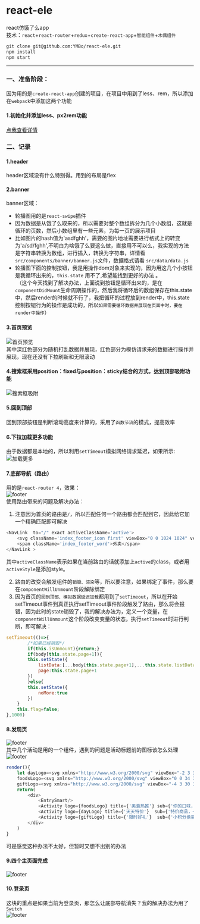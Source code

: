 # react-ele
react仿饿了么app    
技术：`react`+`react-router`+`redux`+`create-react-app`+`智能组件`+`木偶组件`    
```markdown
git clone git@github.com:YMBo/react-ele.git    
npm install    
npm start    
```
******************************************************
### 一、准备阶段：    
因为用的是`create-react-app`创建的项目，在项目中用到了less、rem，所以添加在`webpack`中添加这两个功能    
    
#### 1.初始化并添加less、px2rem功能    
[点我查看详情](https://ymbo.github.io/2017/09/06/create-react-app%E9%85%8D%E7%BD%AEwebpack/)    
    
### 二、记录    
#### 1.header
header区域没有什么特别得。用到的布局是flex    
#### 2.banner
banner区域：    
* 轮播图用的是`react-swipe`插件    
* 因为数据是从饿了么取来的，所以需要对整个数组拆分为几个小数组，这就是循环的页数，然后小数组里有一些元素，为每一页的展示项目    
* 比如图片的hash值为'asdfghh'，需要的图片地址需要进行格式上的转变为'a/sd/fghh',不明白为啥饿了么要这么做，直接用不可以么，我实现的方法是字符串转换为数组，进行插入，转换为字符串，详情看`src/components/banner/banner.js`文件，数据格式请看  `src/data/data.js`
* 轮播图下面的控制按钮，我是用操作dom对象来实现的，因为用这几个小按钮是我循环出来的，`this.state` 用不了,希望能找到更好的办法 。     
  （这个今天找到了解决办法，上面说到按钮是循环出来的，是在`componentDidMount`生命周期操作的，然后我将循环后的数组保存在this.state中，然后render的时候就不行了，我把循环的过程放到render中，this.state控制按钮行为的操作是成功的，所以`如果需要循环数据并展现在页面中时，要在render中操作`）
#### 3.首页预览    
![首页预览](https://github.com/YMBo/react-ele/blob/master/preview/1.png)    
其中深红色部分为随机打乱数据并展现，红色部分为模仿请求来的数据进行操作并展现，现在还没有下拉刷新和无限滚动    
#### 4.搜索框采用position：fixed与position：sticky结合的方式，达到顶部吸附功能    
![搜索框吸附](https://github.com/YMBo/react-ele/blob/master/preview/2.gif)    
#### 5.回到顶部    
回到顶部按钮是判断滚动高度来计算的，采用了`函数节流`的模式，提高效率    
#### 6.下拉加载更多功能    
由于数据都是本地的，所以利用`setTimeout`模拟网络请求延迟，如果所示:    
![加载更多](https://github.com/YMBo/react-ele/blob/master/preview/3.gif)    
#### 7.底部导航（路由）    
用的是`react-router 4`，效果：    
![footer](https://github.com/YMBo/react-ele/blob/master/preview/4.gif)    
使用路由带来的问题及解决办法：    
1. 注意因为首页的路由是`/`，所以匹配任何一个路由都会匹配到它，因此给它加一个精确匹配即可解决    
``` javascript
<NavLink  to="/" exact activeClassName='active'>
	<svg className='index_footer_icon first' viewBox="0 0 1024 1024" version="1.1" xmlns="http://www.w3.org/2000/svg" >....</svg>
	<span className='index_footer_word'>外卖</span>
</NavLink >
```    
其中`activeClassName`表示如果在当前路由的话就添加上`active`的class，或者用`activeStyle`是添加style。       

2. 路由的改变会触发组件的`销毁、渲染`等，所以要注意，如果绑定了事件，那么要在`componentWillUnmount`阶段解除绑定    
3. 因为首页的`回到顶部、模拟数据延迟加载`都用到了`setTimeout`，所以在开始setTimeout事件到真正执行setTimeout事件阶段触发了路由，那么将会报错，因为此时的state销毁了，我的解决办法为，定义一个变量，在`componentWillUnmount`这个阶段改变变量的状态，执行`setTimeout`时进行判断，即可解决：    
``` javascript
setTimeout(()=>{
		/*如果已经销毁*/
		if(this.isUnmount){return;}
		if(body[this.state.page+1]){
		this.setState({
			listData:[...body[this.state.page+1],...this.state.listData],
			page:this.state.page+1
		})
		}else{
		this.setState({
			noMore:true
		})
	}
	this.flag=false;
},1000)
```    
#### 8.发现页   
![footer](https://github.com/YMBo/react-ele/blob/master/preview/5.gif)    
其中几个活动是用的一个组件，遇到的问题是活动标题前的图标该怎么处理    
![footer](https://github.com/YMBo/react-ele/blob/master/preview/6.gif)    
``` javascript
render(){
	let dayLogo=<svg xmlns="http://www.w3.org/2000/svg" viewBox="-2 3 37 35" version="1.1" fill="#ff7e30"></svg>,
	foodsLogo=<svg xmlns="http://www.w3.org/2000/svg" viewBox="0 0 34 33" version="1.1"></svg>,
	giftLogo=<svg xmlns="http://www.w3.org/2000/svg" viewBox="-4 3 30 30" version="1.1" fill="#ff7e30"></svg>;
	return(
		<div>
			<EntrySmart/>
			<Activity logo={foodsLogo} title={'美食热推'} sub={'你的口味，我都懂得'} data={this.state.foodsData}/>
			<Activity logo={dayLogo} title={'天天特价'}  sub={'特价商品，一网打尽'} data={this.state.data}/>
			<Activity logo={giftLogo} title={'限时好礼'}  sub={'小积分换豪礼'} data={this.state.giftData}/>
		</div>
	)
}
```    
可是感觉这种办法不太好，但暂时又想不出别的办法    
#### 9.四个主页面完成    
![footer](https://github.com/YMBo/react-ele/blob/master/preview/7.gif)    
#### 10.登录页    
这块的重点是如果当前为登录页，那怎么让底部导航消失？我的解决办法为用了`Switch`    
![footer](https://github.com/YMBo/react-ele/blob/master/preview/8.gif)    
    

